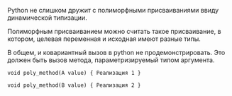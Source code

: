 Python не слишком дружит с полиморфными присваиваниями ввиду динамической типизации.

Полиморфным присваиванием можно считать такое присваивание, в котором, целевая переменная и исходная имеют разные типы.

В общем, и ковариантный вызов в python не продемонстрировать. Это должен быть вызов метода, параметризируемый типом аргумента.

```
void poly_method(A value) { Реализация 1 }

void poly_method(B value) { Реализация 2 }
```
